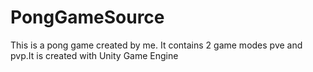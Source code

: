 # PongGameSource
This is a pong game created by me. It contains 2 game modes pve and pvp.It is created with Unity Game Engine
